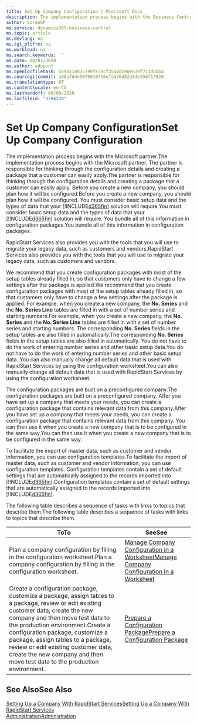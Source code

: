 ```yaml
---
title: Set Up Company Configuration | Microsoft Docs
description: The implementation process begins with the Business Central solution will require. You bundle all of this information into configuration packages.
author: SorenGP
ms.service: dynamics365-business-central
ms.topic: article
ms.devlang: na
ms.tgt_pltfrm: na
ms.workload: na
ms.search.keywords: ''
ms.date: 04/01/2020
ms.author: edupont
ms.openlocfilehash: 5698110875799fe39cf3544dce0ea39f7c3dd5ba
ms.sourcegitcommit: a80afd4e5075018716efad76d82a54e158f1392d
ms.translationtype: HT
ms.contentlocale: en-CA
ms.lasthandoff: 09/09/2020
ms.locfileid: "3786230"
---
```

# <a name="set-up-company-configuration"></a><span data-ttu-id="3a4c3-104">Set Up Company Configuration</span><span class="sxs-lookup"><span data-stu-id="3a4c3-104">Set Up Company Configuration</span></span>
<span data-ttu-id="3a4c3-105">The implementation process begins with the Microsoft partner.</span><span class="sxs-lookup"><span data-stu-id="3a4c3-105">The implementation process begins with the Microsoft partner.</span></span> <span data-ttu-id="3a4c3-106">The partner is responsible for thinking through the configuration details and creating a package that a customer can easily apply.</span><span class="sxs-lookup"><span data-stu-id="3a4c3-106">The partner is responsible for thinking through the configuration details and creating a package that a customer can easily apply.</span></span> <span data-ttu-id="3a4c3-107">Before you create a new company, you should plan how it will be configured.</span><span class="sxs-lookup"><span data-stu-id="3a4c3-107">Before you create a new company, you should plan how it will be configured.</span></span> <span data-ttu-id="3a4c3-108">You must consider basic setup data and the types of data that your [!INCLUDE[d365fin](includes/d365fin_md.md)] solution will require.</span><span class="sxs-lookup"><span data-stu-id="3a4c3-108">You must consider basic setup data and the types of data that your [!INCLUDE[d365fin](includes/d365fin_md.md)] solution will require.</span></span> <span data-ttu-id="3a4c3-109">You bundle all of this information in configuration packages.</span><span class="sxs-lookup"><span data-stu-id="3a4c3-109">You bundle all of this information in configuration packages.</span></span>

<span data-ttu-id="3a4c3-110">RapidStart Services also provides you with the tools that you will use to migrate your legacy data, such as customers and vendors.</span><span class="sxs-lookup"><span data-stu-id="3a4c3-110">RapidStart Services also provides you with the tools that you will use to migrate your legacy data, such as customers and vendors.</span></span>  

<span data-ttu-id="3a4c3-111">We recommend that you create configuration packages with most of the setup tables already filled in, so that customers only have to change a few settings after the package is applied.</span><span class="sxs-lookup"><span data-stu-id="3a4c3-111">We recommend that you create configuration packages with most of the setup tables already filled in, so that customers only have to change a few settings after the package is applied.</span></span> <span data-ttu-id="3a4c3-112">For example, when you create a new company, the **No. Series** and the **No. Series Line** tables are filled in with a set of number series and starting numbers.</span><span class="sxs-lookup"><span data-stu-id="3a4c3-112">For example, when you create a new company, the **No. Series** and the **No. Series Line** tables are filled in with a set of number series and starting numbers.</span></span> <span data-ttu-id="3a4c3-113">The corresponding **No. Series** fields in the setup tables are also filled in automatically.</span><span class="sxs-lookup"><span data-stu-id="3a4c3-113">The corresponding **No. Series** fields in the setup tables are also filled in automatically.</span></span> <span data-ttu-id="3a4c3-114">You do not have to do the work of entering number series and other basic setup data.</span><span class="sxs-lookup"><span data-stu-id="3a4c3-114">You do not have to do the work of entering number series and other basic setup data.</span></span> <span data-ttu-id="3a4c3-115">You can also manually change all default data that is used with RapidStart Services by using the configuration worksheet.</span><span class="sxs-lookup"><span data-stu-id="3a4c3-115">You can also manually change all default data that is used with RapidStart Services by using the configuration worksheet.</span></span>  

<span data-ttu-id="3a4c3-116">The configuration packages are built on a preconfigured company.</span><span class="sxs-lookup"><span data-stu-id="3a4c3-116">The configuration packages are built on a preconfigured company.</span></span> <span data-ttu-id="3a4c3-117">After you have set up a company that meets your needs, you can create a configuration package that contains relevant data from this company.</span><span class="sxs-lookup"><span data-stu-id="3a4c3-117">After you have set up a company that meets your needs, you can create a configuration package that contains relevant data from this company.</span></span> <span data-ttu-id="3a4c3-118">You can then use it when you create a new company that is to be configured in the same way.</span><span class="sxs-lookup"><span data-stu-id="3a4c3-118">You can then use it when you create a new company that is to be configured in the same way.</span></span>  

<span data-ttu-id="3a4c3-119">To facilitate the import of master data, such as customer and vendor information, you can use configuration templates.</span><span class="sxs-lookup"><span data-stu-id="3a4c3-119">To facilitate the import of master data, such as customer and vendor information, you can use configuration templates.</span></span> <span data-ttu-id="3a4c3-120">Configuration templates contain a set of default settings that are automatically assigned to the records imported into [!INCLUDE[d365fin](includes/d365fin_md.md)].</span><span class="sxs-lookup"><span data-stu-id="3a4c3-120">Configuration templates contain a set of default settings that are automatically assigned to the records imported into [!INCLUDE[d365fin](includes/d365fin_md.md)].</span></span>

<span data-ttu-id="3a4c3-121">The following table describes a sequence of tasks with links to topics that describe them.</span><span class="sxs-lookup"><span data-stu-id="3a4c3-121">The following table describes a sequence of tasks with links to topics that describe them.</span></span>

|<span data-ttu-id="3a4c3-122">**To**</span><span class="sxs-lookup"><span data-stu-id="3a4c3-122">**To**</span></span>|<span data-ttu-id="3a4c3-123">**See**</span><span class="sxs-lookup"><span data-stu-id="3a4c3-123">**See**</span></span>|  
|------------|-------------|  
|<span data-ttu-id="3a4c3-124">Plan a company configuration by filling in the configuration worksheet.</span><span class="sxs-lookup"><span data-stu-id="3a4c3-124">Plan a company configuration by filling in the configuration worksheet.</span></span>|[<span data-ttu-id="3a4c3-125">Manage Company Configuration in a Worksheet</span><span class="sxs-lookup"><span data-stu-id="3a4c3-125">Manage Company Configuration in a Worksheet</span></span>](admin-how-to-manage-company-configuration-in-a-worksheet.md)|  
|<span data-ttu-id="3a4c3-126">Create a configuration package, customize a package, assign tables to a package, review or edit existing customer data, create the new company and then move test data to the production environment.</span><span class="sxs-lookup"><span data-stu-id="3a4c3-126">Create a configuration package, customize a package, assign tables to a package, review or edit existing customer data, create the new company and then move test data to the production environment.</span></span>|[<span data-ttu-id="3a4c3-127">Prepare a Configuration Package</span><span class="sxs-lookup"><span data-stu-id="3a4c3-127">Prepare a Configuration Package</span></span>](admin-how-to-prepare-a-configuration-package.md)| 

## <a name="see-also"></a><span data-ttu-id="3a4c3-128">See Also</span><span class="sxs-lookup"><span data-stu-id="3a4c3-128">See Also</span></span>  
[<span data-ttu-id="3a4c3-129">Setting Up a Company With RapidStart Services</span><span class="sxs-lookup"><span data-stu-id="3a4c3-129">Setting Up a Company With RapidStart Services</span></span>](admin-set-up-a-company-with-rapidstart.md)  
[<span data-ttu-id="3a4c3-130">Administration</span><span class="sxs-lookup"><span data-stu-id="3a4c3-130">Administration</span></span>](admin-setup-and-administration.md)
